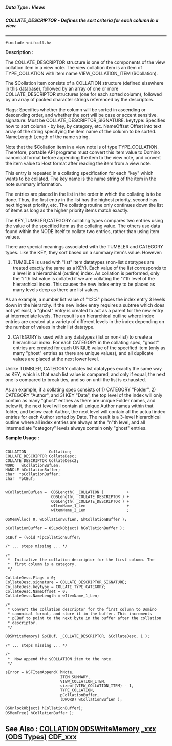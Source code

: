 ##### Data Type : Views
##### COLLATE_DESCRIPTOR - Defines the sort criteria for each column in a view.
---
```
#include <nifcoll.h>
```
**Description :**

The COLLATE_DESCRIPTOR structure is one of the components of the view collation 
item in a view note. The view collation item is an item of TYPE_COLLATION with 
item name VIEW_COLLATION_ITEM ($Collation).

The $Collation item consists of a COLLATION structure (defined elsewhere in 
this database), followed by an array of one or more COLLATE_DESCRIPTOR 
structures (one for each sorted column), followed by an array of packed 
character strings referenced by the descriptors.

Flags:             Specifies whether the column will be sorted in ascending or 
descending order, and whether the sort will be case or accent sensitive. 
signature:       Must be COLLATE_DESCRIPTOR_SIGNATURE.
keytype:         Specifies how to sort column - by key, by category, etc.
NameOffset   Offset into text array of the string specifying the item name of 
the column to be sorted.
NameLength  Length of the name string.

Note that the $Collation item in a view note is of type TYPE_COLLATION. 
Therefore, portable API programs must convert this item value to Domino 
canonical format before appending the item to the view note, and convert the 
item value to Host format after reading the item from a view note.

This entry is repeated in a collating specification for each "key" which wants 
to be collated. The key name is the name string of the item in the note summary 
information.

 The entries are placed in the list in the order in which the collating is to 
be done. Thus, the first entry in the list has the highest priority, second has 
next highest priority, etc.  The collating routine only continues down the list 
of items as long as the higher priority items match exactly.

 The KEY,TUMBLER,CATEGORY collating types compares two entries using the value 
of the specified item as the collating value. The others use data found within 
the NODE itself to collate two entries, rather than using item values.

 There are special meanings associated with the TUMBLER and CATEGORY types. 
Like the KEY, they sort based on a summary item's value.  However:

 1) TUMBLER is used with "list" item datatypes (non-list datatypes are treated 
exactly the same as a KEY). Each value of the list corresponds to a level in a 
hierarchical (outline) index.  As collation is performed, only the "i"th list 
value is collated if we are collating the "i"th level of the hierarchical 
index.  This causes the new index entry to be placed as many levels deep as 
there are list values.

 As an example, a number list value of "1:2:3" places the index entry 3 levels 
down in the hierarchy. If the new index entry requires a subtree which does not 
yet exist, a "ghost" entry is created to act as a parent for the new entry at 
intermediate levels. The result is an hierarchical outline where index entries 
are created at a variety of different levels in the index depending on the 
number of values in their list datatype.

 2) CATEGORY is used with any datatypes (list or non-list) to create a 
hierarchical index.  For each CATEGORY in the collating spec, "ghost" entries 
are created for each UNIQUE value of the specified item (only as many "ghost" 
entries as there are unique values), and all duplicate values are placed at the 
next lower level.

 Unlike TUMBLER, CATEGORY collates list datatypes exactly the same way as KEY, 
which is that each list value is compared, and only if equal, the next one is 
compared to break ties, and so on until the list is exhausted.

 As an example, if a collating spec consists of 1) CATEGORY "Folder", 2) 
CATEGORY "Author", and 3) KEY "Date", the top level of the index will only 
contain as many "ghost" entries as there are unique Folder names, and below it, 
the next level will contain all unique Author names within that folder, and 
below each Author, the next level will contain all the actual index entries for 
each Author sorted by Date. The result is a 3-level hierarchical outline where 
all index entries are always at the "n"th level, and all intermediate 
"category" levels always contain only "ghost" entries.

**Sample Usage :**
```

COLLATION          Collation;
COLLATE_DESCRIPTOR CollateDesc;
COLLATE_DESCRIPTOR CollateDesc2;
WORD   wCollationBufLen;
HANDLE hCollationBuffer;
char  *pCollationBuffer;
char  *pCBuf;


wCollationBufLen =  ODSLength( _COLLATION )          +
                    ODSLength( _COLLATE_DESCRIPTOR ) +
                    ODSLength( _COLLATE_DESCRIPTOR ) +
                    wItemName_1_Len                  +
                    wItemName_2_Len                  ;

OSMemAlloc( 0, wCollationBufLen, &hCollationBuffer );

pCollationBuffer = OSLockObject( hCollationBuffer );

pCBuf = (void *)pCollationBuffer;

/* ... steps missing ... */
    
/*
 *  Initialize the collation descriptor for the first column. The
 *  first column is a category.
 */

CollateDesc.Flags = 0;   
CollateDesc.signature = COLLATE_DESCRIPTOR_SIGNATURE;
CollateDesc.keytype = COLLATE_TYPE_CATEGORY;
CollateDesc.NameOffset = 0;
CollateDesc.NameLength = wItemName_1_Len;

/*
 * Convert the collation descriptor for the first column to Domino 
 * canonical format, and store it in the buffer. This increments
 * pCBuf to point to the next byte in the buffer after the collation
 * descriptor.
 */

ODSWriteMemory( &pCBuf, _COLLATE_DESCRIPTOR, &CollateDesc, 1 );

/* ... steps missing ... */

/*
 *  Now append the $COLLATION item to the note.
 */
    
sError = NSFItemAppend( hNote,
                        ITEM_SUMMARY,
                        VIEW_COLLATION_ITEM,
                        sizeof(VIEW_COLLATION_ITEM) - 1,
                        TYPE_COLLATION,
                        pCollationBuffer,
                        (DWORD) wCollationBufLen );

OSUnlockObject( hCollationBuffer);
OSMemFree( hCollationBuffer );
```
**See Also :**
[COLLATION](/domino-c-api-docs/reference/Data/COLLATION)
[ODSWriteMemory](/domino-c-api-docs/reference/Func/ODSWriteMemory)
[_xxx (ODS Types)](/domino-c-api-docs/reference/Symb/_xxx (ODS Types))
[CDF_xxx](/domino-c-api-docs/reference/Symb/CDF_xxx)
---
